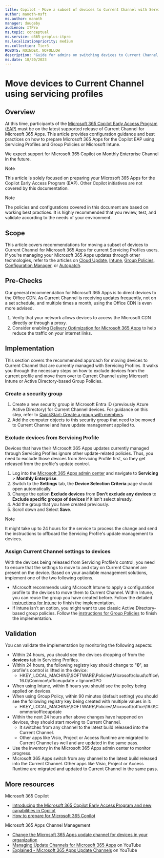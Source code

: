 ```yaml
---
title: Copilot - Move a subset of devices to Current Channel with Servicing Profile
author: manoth-msft
ms.author: manoth
manager: dougeby
audience: ITPro
ms.topic: conceptual
ms.service: o365-proplus-itpro
ms.localizationpriority: medium
ms.collection: Tier3
ROBOTS: NOINDEX, NOFOLLOW
description: "Guide for admins on switching devices to Current Channel for Microsoft 365 Apps using servicing profiles "
ms.date: 10/20/2023
---
```


# Move devices to Current Channel using servicing profiles

## Overview

At this time, participants of the [Microsoft 365 Copilot Early Access Program (EAP)](https://www.microsoft.com/en-us/microsoft-365/blog/2023/05/09/introducing-the-microsoft-365-copilot-early-access-program-and-new-capabilities-in-copilot/) must be on the latest supported release of Current Channel for Microsoft 365 Apps. This article provides configuration guidance and best practices on how to prepare Microsoft 365 Apps for the Copilot EAP using Servicing Profiles and Group Policies or Microsoft Intune.

We expect support for Microsoft 365 Copilot on Monthly Enterprise Channel in the future.

> [!NOTE]
> This article is solely focused on preparing your Microsoft 365 Apps for the Copilot Early Access Program (EAP). Other Copilot initiatives are not covered by this documentation.

> [!NOTE]
> The policies and configurations covered in this document are based on working best practices. It is highly recommended that you review, test, and validate according to the needs of your environment.
 
## Scope
This article covers recommendations for moving a subset of devices to Current Channel for Microsoft 365 Apps for current Servicing Profiles users. If you're managing your Microsoft 365 Apps updates through other technologies, refer to the articles on [Cloud Update](move-devices-channel-cloudupdate.md), [Intune](move-devices-channel-intune.md), [Group Policies](move-devices-channel-group-policy.md), [Configuration Manager](move-devices-channel-configmgr.md), or [Autopatch](move-devices-channel-autopatch.md).

## Pre-Checks
Our general recommendation for Microsoft 365 Apps is to direct devices to the Office CDN. As Current Channel is receiving updates frequently, not on a set schedule, and multiple times a month, using the Office CDN is even more advised.
1.	Verify that your network allows devices to access the Microsoft CDN directly or through a proxy.
2.	Consider enabling [Delivery Optimization for Microsoft 365 Apps](../delivery-optimization.md) to help reduce the traffic on your internet links.

## Implementation
This section covers the recommended approach for moving devices to Current Channel that are currently managed with Servicing Profiles. It walks you through the necessary steps on how to exclude devices from the current profile and move them over to Current Channel using Microsoft Intune or Active Directory-based Group Policies.

### Create a security group
1.	Create a new security group in Microsoft Entra ID (previously Azure Active Directory) for Current Channel devices. For guidance on this step, refer to [QuickStart: Create a group with members](/azure/active-directory/fundamentals/groups-view-azure-portal).
2.	Add the computer objects to this security group that need to be moved to Current Channel and have update management applied to. 

### Exclude devices from Servicing Profile
Devices that have their Microsoft 365 Apps updates currently managed through Servicing Profiles ignore other update-related policies. Thus, you need to exclude those devices from Servicing Profile first, so they get released from the profile's update control.

1. Log into the [Microsoft 365 Apps admin center](https://config.office.com) and navigate to **Servicing** > **Monthly Enterprise**.
2. Switch to the **Settings** tab, the **Device Selection Criteria** page should open automatically.
3. Change the option **Exclude devices** from **Don't exclude any devices** to **Exclude specific groups of devices** if it isn't select already.
4. Add the group that you have created previously.
5. Scroll down and Select **Save**.

> [!NOTE]
> It might take up to 24 hours for the service to process the change and send the instructions to offboard the Servicing Profile's update management to devices. 

### Assign Current Channel settings to devices
With the devices being released from Servicing Profile's control, you need to ensure that the settings to move to and stay on Current Channel are present on the device. Based on your available management solutions, implement one of the two following options.

- Microsoft recommends using Microsoft Intune to apply a configuration profile to the devices to move them to Current Channel. Within Intune, you can reuse the group you have created before. Follow the detailed [instructions for Intune](move-devices-channel-intune.md#implementation) to finish the implementation.
- If Intune isn't an option, you might want to use classic Active Directory-based group policies. Follow the [instructions for Group Policies](move-devices-channel-group-policy.md#implementation) to finish the implementation.

## Validation
You can validate the implementation by monitoring the following aspects:
- Within 24 hours, you should see the devices dropping of from the **devices** tab in Servicing Profiles.
- Within 24 hours, the following registry key should change to "**0**", as profile's control is lifted in the device:
   - HKEY_LOCAL_MACHINE\SOFTWARE\Policies\Microsoft\cloud\office\16.0\Common\officeupdate > IgnoreGPO
- When using Intune, within 8 hours you should see the policy being applied on devices.
- When using Group Policy, within 90 minutes (default setting) you should see the following registry key being created with multiple values in it:
   - HKEY_LOCAL_MACHINE\SOFTWARE\Policies\Microsoft\office\16.0\Common\officeupdate 
- Within the next 24 hours after above changes have happened on devices, they should start moving to Current Channel.
    - It switches from any channel to the latest build released into the Current Channel.
    - Other apps like Visio, Project or Access Runtime are migrated to Current Channel as well and are updated in the same pass.
- Use the inventory in the Microsoft 365 Apps admin center to monitor progress.
- Microsoft 365 Apps switch from any channel to the latest build released into the Current Channel. Other apps like Visio, Project or Access Runtime are migrated and updated to Current Channel in the same pass.

## More resources
Microsoft 365 Copilot
- [Introducing the Microsoft 365 Copilot Early Access Program and new capabilities in Copilot](https://www.microsoft.com/en-us/microsoft-365/blog/2023/05/09/introducing-the-microsoft-365-copilot-early-access-program-and-new-capabilities-in-copilot/)
- [How to prepare for Microsoft 365 Copilot](https://techcommunity.microsoft.com/t5/microsoft-365-copilot/how-to-prepare-for-microsoft-365-copilot/ba-p/3851566)

Microsoft 365 Apps Channel Management
- [Change the Microsoft 365 Apps update channel for devices in your organization](./change-update-channels.md)
-	[Managing Update Channels for Microsoft 365 Apps](https://www.youtube.com/watch?v=rIpoloAZnSg) on YouTube
-	[Explained - Microsoft 365 Apps Update Channels](https://www.youtube.com/watch?v=eNn4PDkmo7s) on YouTube
